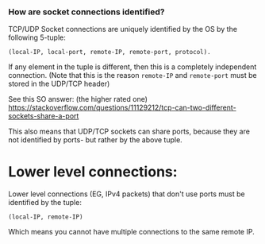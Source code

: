 

### How are socket connections identified?

TCP/UDP Socket connections are uniquely identified by the OS
by the following 5-tuple:

    (local-IP, local-port, remote-IP, remote-port, protocol).
If any element in the tuple is different,
then this is a completely independent connection.
(Note that this is the reason `remote-IP` and `remote-port` must be stored
in the UDP/TCP header)

See this SO answer: (the higher rated one) https://stackoverflow.com/questions/11129212/tcp-can-two-different-sockets-share-a-port

This also means that UDP/TCP sockets can share ports, because they are not
identified by ports- but rather by the above tuple.



# Lower level connections:
Lower level connections (EG, IPv4 packets) that don't use ports
must be identified by the tuple:

    (local-IP, remote-IP)
Which means you cannot have multiple connections to the same remote IP.

